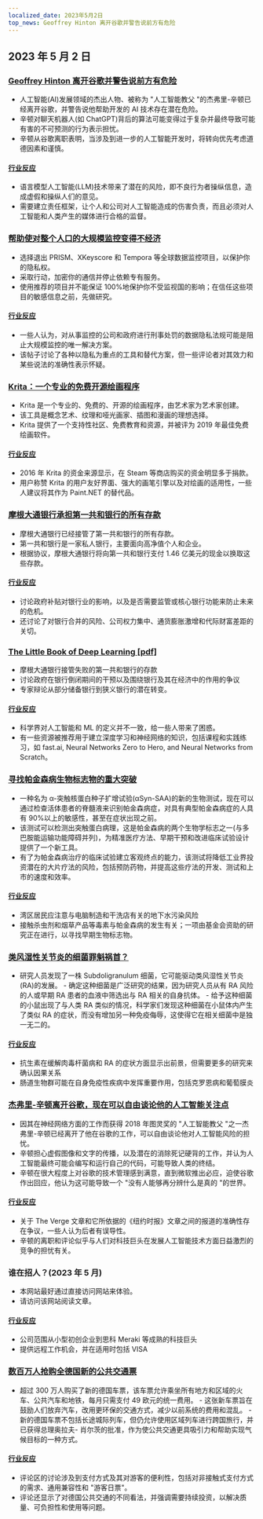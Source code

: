 ```yaml
---
localized_date: 2023年5月2日
top_news: Geoffrey Hinton 离开谷歌并警告说前方有危险
---
```


## 2023 年 5 月 2 日

### [Geoffrey Hinton 离开谷歌并警告说前方有危险](https://www.nytimes.com/2023/05/01/technology/ai-google-chatbot-engineer-quits-hinton.html)

- 人工智能(AI)发展领域的杰出人物、被称为 "人工智能教父 "的杰弗里-辛顿已经离开谷歌，并警告说他帮助开发的 AI 技术存在潜在危险。
- 辛顿对聊天机器人(如 ChatGPT)背后的算法可能变得过于复杂并最终导致可能有害的不可预测的行为表示担忧。
- 辛顿从谷歌离职表明，当涉及到进一步的人工智能开发时，将转向优先考虑道德因素和谨慎。

#### [行业反应](http://news.ycombinator.com/item?id=35771104)

- 语言模型人工智能(LLM)技术带来了潜在的风险，即不良行为者操纵信息，造成虚假和操纵人们的意见。
- 需要建立责任框架，让个人和公司对人工智能造成的伤害负责，而且必须对人工智能和人类产生的媒体进行合格的监督。

### [帮助使对整个人口的大规模监控变得不经济](https://prism-break.org/en/)

- 选择退出 PRISM、XKeyscore 和 Tempora 等全球数据监控项目，以保护你的隐私权。
- 采取行动，加密你的通信并停止依赖专有服务。
- 使用推荐的项目并不能保证 100%地保护你不受监视国的影响；在信任这些项目的敏感信息之前，先做研究。

#### [行业反应](http://news.ycombinator.com/item?id=35772005)

- 一些人认为，对从事监控的公司和政府进行刑事处罚的数据隐私法规可能是阻止大规模监控的唯一解决方案。
- 该帖子讨论了各种以隐私为重点的工具和替代方案，但一些评论者对其效力和某些说法的准确性表示怀疑。

### [Krita：一个专业的免费开源绘画程序](https://krita.org/en/)

- Krita 是一个专业的、免费的、开源的绘画程序，由艺术家为艺术家创建。
- 该工具是概念艺术、纹理和哑光画家、插图和漫画的理想选择。
- Krita 提供了一个支持性社区、免费教育和资源，并被评为 2019 年最佳免费绘画软件。

#### [行业反应](http://news.ycombinator.com/item?id=35771994)

- 2016 年 Krita 的资金来源显示，在 Steam 等商店购买的资金明显多于捐款。
- 用户称赞 Krita 的用户友好界面、强大的画笔引擎以及对绘画的适用性，一些人建议将其作为 Paint.NET 的替代品。

### [摩根大通银行承担第一共和银行的所有存款](https://www.fdic.gov/news/press-releases/2023/pr23034.html)

- 摩根大通银行已经接管了第一共和银行的所有存款。
- 第一共和银行是一家私人银行，主要面向高净值个人和企业。
- 根据协议，摩根大通银行将向第一共和银行支付 1.46 亿美元的现金以换取这些存款。

#### [行业反应](http://news.ycombinator.com/item?id=35770048)

- 讨论政府补贴对银行业的影响，以及是否需要监管或核心银行功能来防止未来的危机。
- 还讨论了对银行合并的风险、公司权力集中、通货膨胀激增和代际财富差距的关切。

### [The Little Book of Deep Learning [pdf]](https://fleuret.org/public/lbdl.pdf)

- 摩根大通银行接管失败的第一共和银行的存款
- 讨论政府在银行倒闭期间的干预以及围绕银行及其在经济中的作用的争议
- 专家辩论从部分储备银行到狭义银行的潜在转变。

#### [行业反应](http://news.ycombinator.com/item?id=35767789)

- 科学界对人工智能和 ML 的定义并不一致，给一些人带来了困惑。
- 有一些资源被推荐用于建立深度学习和神经网络的知识，包括课程和实践练习，如 fast.ai, Neural Networks Zero to Hero, and Neural Networks from Scratch。

### [寻找帕金森病生物标志物的重大突破](https://www.michaeljfox.org/publication/michael-j-fox-foundation-announces-significant-breakthrough-search-parkinsons-biomarker)

- 一种名为 α-突触核蛋白种子扩增试验(αSyn-SAA)的新的生物测试，现在可以通过检查活体患者的脊髓液来识别帕金森病症，对具有典型帕金森病症的人具有 90%以上的敏感性，甚至在症状出现之前。
- 该测试可以检测出突触蛋白病理，这是帕金森病的两个生物学标志之一(与多巴胺能运输功能障碍并列)，为精准医疗方法、早期干预和改进临床试验设计提供了一个新工具。
- 有了为帕金森病治疗的临床试验建立客观终点的能力，该测试将降低工业界投资潜在的大片疗法的风险，包括预防药物，并提高这些疗法的开发、测试和上市的速度和效率。

#### [行业反应](http://news.ycombinator.com/item?id=35770563)

- 湾区居民应注意与电脑制造和干洗店有关的地下水污染风险
- 接触杀虫剂和烟草产品等毒素与帕金森病的发生有关；一项由基金会资助的研究正在进行，以寻找早期生物标志物。

### [类风湿性关节炎的细菌罪魁祸首？](https://www.the-scientist.com/news-opinion/a-bacterial-culprit-for-rheumatoid-arthritis-71088)

- 研究人员发现了一株 Subdoligranulum 细菌，它可能驱动类风湿性关节炎(RA)的发展。 - 确定这种细菌是广泛研究的结果，因为研究人员从有 RA 风险的人或早期 RA 患者的血液中筛选出与 RA 相关的自身抗体。 - 给予这种细菌的小鼠出现了与人类 RA 类似的情况，科学家们发现这种细菌在小鼠体内产生了类似 RA 的症状，而没有增加另一种免疫侮辱，这使得它在相关细菌中是独一无二的。

#### [行业反应](http://news.ycombinator.com/item?id=35775704)

- 抗生素在缓解肉毒杆菌病和 RA 的症状方面显示出前景，但需要更多的研究来确认因果关系
- 肠道生物群可能在自身免疫性疾病中发挥重要作用，包括克罗恩病和葡萄膜炎

### [杰弗里-辛顿离开谷歌，现在可以自由谈论他的人工智能关注点](https://www.theverge.com/2023/5/1/23706311/hinton-godfather-of-ai-threats-fears-warnings)

- 因其在神经网络方面的工作而获得 2018 年图灵奖的 "人工智能教父 "之一杰弗里-辛顿已经离开了他在谷歌的工作，可以自由谈论他对人工智能风险的担忧。
- 辛顿担心虚假图像和文字的传播，以及潜在的消除死记硬背的工作，并认为人工智能最终可能会编写和运行自己的代码，可能导致人类的终结。
- 辛顿在很大程度上对谷歌的技术管理感到满意，直到微软推出必应，迫使谷歌作出回应，他认为这可能导致一个 "没有人能够再分辨什么是真的 "的世界。

#### [行业反应](http://news.ycombinator.com/item?id=35771508)

- 关于 The Verge 文章和它所依据的《纽约时报》文章之间的报道的准确性存在争议，一些人认为后者有误导性。
- 辛顿的离职和评论似乎与人们对科技巨头在发展人工智能技术方面日益激烈的竞争的担忧有关。

### 谁在招人？(2023 年 5 月)

- 本网站最好通过直接访问网站来体验。
- 请访问该网站阅读文章。

#### [行业反应](http://news.ycombinator.com/item?id=35773707)

- 公司范围从小型初创企业到思科 Meraki 等成熟的科技巨头
- 提供远程工作机会，并在适用时包括 VISA

### [数百万人抢购全德国新的公共交通票](https://apnews.com/article/germany-public-transit-cheap-ticket-trains-metro-3d83f1a35ab8e3945b8034b9bd511c29)

- 超过 300 万人购买了新的德国车票，该车票允许乘坐所有地方和区域的火车、公共汽车和地铁，每月只需支付 49 欧元的统一费用。 - 这张新车票旨在鼓励人们放弃汽车，改用更环保的交通方式，减少以前系统的费用和混乱。 - 新的德国车票不包括长途城际列车，但仍允许使用区域列车进行跨国旅行，并已获得总理奥拉夫- 肖尔茨的批准，作为使公共交通更具吸引力和帮助实现气候目标的一种方式。

#### [行业反应](http://news.ycombinator.com/item?id=35770816)

- 评论区的讨论涉及到支付方式及其对游客的便利性，包括对非接触式支付方式的需求、通用兼容性和 "游客日票"。
- 评论还显示了对德国公共交通的不同看法，并强调需要持续投资，以解决质量、可负担性和使用等问题。

</Steps>
